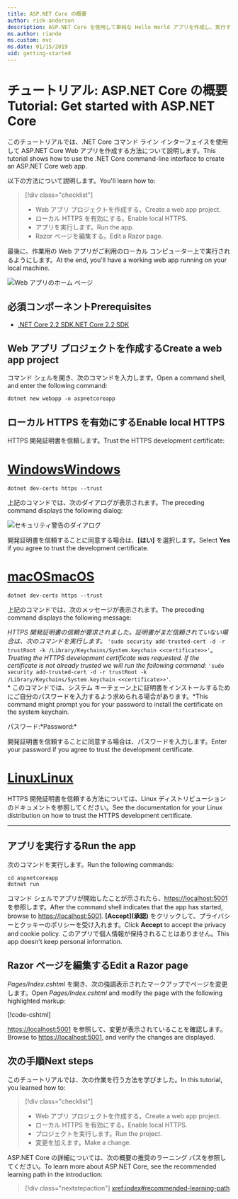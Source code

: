 ```yaml
---
title: ASP.NET Core の概要
author: rick-anderson
description: ASP.NET Core を使用して単純な Hello World アプリを作成し、実行する簡単なチュートリアルです。
ms.author: riande
ms.custom: mvc
ms.date: 01/15/2019
uid: getting-started
---
```

# <a name="tutorial-get-started-with-aspnet-core"></a><span data-ttu-id="6e85d-103">チュートリアル: ASP.NET Core の概要</span><span class="sxs-lookup"><span data-stu-id="6e85d-103">Tutorial: Get started with ASP.NET Core</span></span>

<span data-ttu-id="6e85d-104">このチュートリアルでは、.NET Core コマンド ライン インターフェイスを使用して ASP.NET Core Web アプリを作成する方法について説明します。</span><span class="sxs-lookup"><span data-stu-id="6e85d-104">This tutorial shows how to use the .NET Core command-line interface to create an ASP.NET Core web app.</span></span>

<span data-ttu-id="6e85d-105">以下の方法について説明します。</span><span class="sxs-lookup"><span data-stu-id="6e85d-105">You'll learn how to:</span></span>

> [!div class="checklist"]
> * <span data-ttu-id="6e85d-106">Web アプリ プロジェクトを作成する。</span><span class="sxs-lookup"><span data-stu-id="6e85d-106">Create a web app project.</span></span>
> * <span data-ttu-id="6e85d-107">ローカル HTTPS を有効にする。</span><span class="sxs-lookup"><span data-stu-id="6e85d-107">Enable local HTTPS.</span></span>
> * <span data-ttu-id="6e85d-108">アプリを実行します。</span><span class="sxs-lookup"><span data-stu-id="6e85d-108">Run the app.</span></span>
> * <span data-ttu-id="6e85d-109">Razor ページを編集する。</span><span class="sxs-lookup"><span data-stu-id="6e85d-109">Edit a Razor page.</span></span>

<span data-ttu-id="6e85d-110">最後に、作業用の Web アプリがご利用のローカル コンピューター上で実行されるようにします。</span><span class="sxs-lookup"><span data-stu-id="6e85d-110">At the end, you'll have a working web app running on your local machine.</span></span>

![Web アプリのホーム ページ](_static/home-page.png)

## <a name="prerequisites"></a><span data-ttu-id="6e85d-112">必須コンポーネント</span><span class="sxs-lookup"><span data-stu-id="6e85d-112">Prerequisites</span></span>

* [<span data-ttu-id="6e85d-113">.NET Core 2.2 SDK</span><span class="sxs-lookup"><span data-stu-id="6e85d-113">.NET Core 2.2 SDK</span></span>](https://www.microsoft.com/net/download/all)

## <a name="create-a-web-app-project"></a><span data-ttu-id="6e85d-114">Web アプリ プロジェクトを作成する</span><span class="sxs-lookup"><span data-stu-id="6e85d-114">Create a web app project</span></span>

<span data-ttu-id="6e85d-115">コマンド シェルを開き、次のコマンドを入力します。</span><span class="sxs-lookup"><span data-stu-id="6e85d-115">Open a command shell, and enter the following command:</span></span>

```console
dotnet new webapp -o aspnetcoreapp
```

## <a name="enable-local-https"></a><span data-ttu-id="6e85d-116">ローカル HTTPS を有効にする</span><span class="sxs-lookup"><span data-stu-id="6e85d-116">Enable local HTTPS</span></span>

<span data-ttu-id="6e85d-117">HTTPS 開発証明書を信頼します。</span><span class="sxs-lookup"><span data-stu-id="6e85d-117">Trust the HTTPS development certificate:</span></span>

# <a name="windowstabwindows"></a>[<span data-ttu-id="6e85d-118">Windows</span><span class="sxs-lookup"><span data-stu-id="6e85d-118">Windows</span></span>](#tab/windows)

```console
dotnet dev-certs https --trust
```

<span data-ttu-id="6e85d-119">上記のコマンドでは、次のダイアログが表示されます。</span><span class="sxs-lookup"><span data-stu-id="6e85d-119">The preceding command displays the following dialog:</span></span>

![セキュリティ警告のダイアログ](_static/cert.png)

<span data-ttu-id="6e85d-121">開発証明書を信頼することに同意する場合は、**[はい]** を選択します。</span><span class="sxs-lookup"><span data-stu-id="6e85d-121">Select **Yes** if you agree to trust the development certificate.</span></span>

# <a name="macostabmacos"></a>[<span data-ttu-id="6e85d-122">macOS</span><span class="sxs-lookup"><span data-stu-id="6e85d-122">macOS</span></span>](#tab/macos)

```console
dotnet dev-certs https --trust
```

<span data-ttu-id="6e85d-123">上記のコマンドでは、次のメッセージが表示されます。</span><span class="sxs-lookup"><span data-stu-id="6e85d-123">The preceding command displays the following message:</span></span>

<span data-ttu-id="6e85d-124">*HTTPS 開発証明書の信頼が要求されました。証明書がまだ信頼されていない場合は、次のコマンドを実行します。* `'sudo security add-trusted-cert -d -r trustRoot -k /Library/Keychains/System.keychain <<certificate>>'`。</span><span class="sxs-lookup"><span data-stu-id="6e85d-124">*Trusting the HTTPS development certificate was requested. If the certificate is not already trusted we will run the following command:* `'sudo security add-trusted-cert -d -r trustRoot -k /Library/Keychains/System.keychain <<certificate>>'`.</span></span>  
<span data-ttu-id="6e85d-125">\* このコマンドでは、システム キーチェーン上に証明書をインストールするためにご自分のパスワードを入力するよう求められる場合があります。</span><span class="sxs-lookup"><span data-stu-id="6e85d-125">\*This command might prompt you for your password to install the certificate on the system keychain.</span></span>

<span data-ttu-id="6e85d-126">パスワード:\*</span><span class="sxs-lookup"><span data-stu-id="6e85d-126">Password:\*</span></span>

<span data-ttu-id="6e85d-127">開発証明書を信頼することに同意する場合は、パスワードを入力します。</span><span class="sxs-lookup"><span data-stu-id="6e85d-127">Enter your password if you agree to trust the development certificate.</span></span>

# <a name="linuxtablinux"></a>[<span data-ttu-id="6e85d-128">Linux</span><span class="sxs-lookup"><span data-stu-id="6e85d-128">Linux</span></span>](#tab/linux)

<span data-ttu-id="6e85d-129">HTTPS 開発証明書を信頼する方法については、Linux ディストリビューションのドキュメントを参照してください。</span><span class="sxs-lookup"><span data-stu-id="6e85d-129">See the documentation for your Linux distribution on how to trust the HTTPS development certificate.</span></span>

---

## <a name="run-the-app"></a><span data-ttu-id="6e85d-130">アプリを実行する</span><span class="sxs-lookup"><span data-stu-id="6e85d-130">Run the app</span></span>

<span data-ttu-id="6e85d-131">次のコマンドを実行します。</span><span class="sxs-lookup"><span data-stu-id="6e85d-131">Run the following commands:</span></span>

```console
cd aspnetcoreapp
dotnet run
```

<span data-ttu-id="6e85d-132">コマンド シェルでアプリが開始したことが示されたら、[https://localhost:5001](https://localhost:5001) を参照します。</span><span class="sxs-lookup"><span data-stu-id="6e85d-132">After the command shell indicates that the app has started, browse to [https://localhost:5001](https://localhost:5001).</span></span> <span data-ttu-id="6e85d-133">**[Accept]\(承認\)** をクリックして、プライバシーとクッキーのポリシーを受け入れます。</span><span class="sxs-lookup"><span data-stu-id="6e85d-133">Click **Accept** to accept the privacy and cookie policy.</span></span> <span data-ttu-id="6e85d-134">このアプリで個人情報が保持されることはありません。</span><span class="sxs-lookup"><span data-stu-id="6e85d-134">This app doesn't keep personal information.</span></span>

## <a name="edit-a-razor-page"></a><span data-ttu-id="6e85d-135">Razor ページを編集する</span><span class="sxs-lookup"><span data-stu-id="6e85d-135">Edit a Razor page</span></span>

<span data-ttu-id="6e85d-136">*Pages/Index.cshtml* を開き、次の強調表示されたマークアップでページを変更します。</span><span class="sxs-lookup"><span data-stu-id="6e85d-136">Open *Pages/Index.cshtml* and modify the page with the following highlighted markup:</span></span>

[!code-cshtml[](sample/index.cshtml?highlight=9)]

<span data-ttu-id="6e85d-137">[https://localhost:5001](https://localhost:5001) を参照して、変更が表示されていることを確認します。</span><span class="sxs-lookup"><span data-stu-id="6e85d-137">Browse to [https://localhost:5001](https://localhost:5001), and verify the changes are displayed.</span></span>

## <a name="next-steps"></a><span data-ttu-id="6e85d-138">次の手順</span><span class="sxs-lookup"><span data-stu-id="6e85d-138">Next steps</span></span>

<span data-ttu-id="6e85d-139">このチュートリアルでは、次の作業を行う方法を学びました。</span><span class="sxs-lookup"><span data-stu-id="6e85d-139">In this tutorial, you learned how to:</span></span>

> [!div class="checklist"]
> * <span data-ttu-id="6e85d-140">Web アプリ プロジェクトを作成する。</span><span class="sxs-lookup"><span data-stu-id="6e85d-140">Create a web app project.</span></span>
> * <span data-ttu-id="6e85d-141">ローカル HTTPS を有効にする。</span><span class="sxs-lookup"><span data-stu-id="6e85d-141">Enable local HTTPS.</span></span>
> * <span data-ttu-id="6e85d-142">プロジェクトを実行します。</span><span class="sxs-lookup"><span data-stu-id="6e85d-142">Run the project.</span></span>
> * <span data-ttu-id="6e85d-143">変更を加えます。</span><span class="sxs-lookup"><span data-stu-id="6e85d-143">Make a change.</span></span>

<span data-ttu-id="6e85d-144">ASP.NET Core の詳細については、次の概要の推奨のラーニング パスを参照してください。</span><span class="sxs-lookup"><span data-stu-id="6e85d-144">To learn more about ASP.NET Core, see the recommended learning path in the introduction:</span></span>

> [!div class="nextstepaction"]
> <xref:index#recommended-learning-path>
